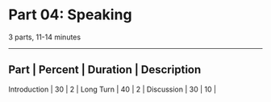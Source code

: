# Part 04: Speaking
3 parts, 11-14 minutes

----------------------------------------------------
Part            | Percent | Duration | Description
----------------------------------------------------
Introduction    | 30      | 2        |
Long Turn       | 40      | 2        |
Discussion      | 30      | 10       |

